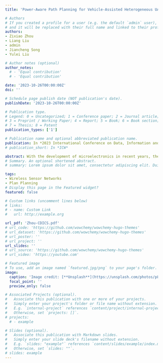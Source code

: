 ```yaml
---
title: 'Power-Aware Path Planning for Vehicle-Assisted Heterogeneous UAVs in Mobile Crowd Sensing'

# Authors
# If you created a profile for a user (e.g. the default `admin` user), write the username (folder name) here
# and it will be replaced with their full name and linked to their profile.
authors:
- Zixiao Zhou
- Liang Liu
- admin
- Jiancheng Song
- Yulei Liu

# Author notes (optional)
author_notes:
  # - 'Equal contribution'
  # - 'Equal contribution'

date: '2023-10-26T00:00:00Z'
doi: ''

# Schedule page publish date (NOT publication's date).
publishDate: '2023-10-26T00:00:00Z'

# Publication type.
# Legend: 0 = Uncategorized; 1 = Conference paper; 2 = Journal article;
# 3 = Preprint / Working Paper; 4 = Report; 5 = Book; 6 = Book section;
# 7 = Thesis; 8 = Patent
publication_types: ['1']

# Publication name and optional abbreviated publication name.
publication: In *2023 International Conference on Data, Information and Computing Science (**CDICS 2023**)*
# publication_short: In *ICW*

abstract: With the development of microelectronics in recent years, the performance of unmanned aerial vehicles (UAVs) has been improving continuously. Modern rotary-wing UAVs possess high maneuverability and agility, making them widely applied in mobile crowd sensing (MCS). In order to solve the shortcoming of limited battery capacity and expand the mission area of UAVs, the ground vehicle is introduced as a platform for transportation, launch, recycle, and recharging UAVs. However, existing studies only consider the case of vehicle-assisted homogeneous UAVs. In reality, due to different sensing requirements and UAV hardware, vehicles may need to assist heterogeneous UAVs with different sensors, flight speeds, and battery capacities. In this paper, we formalize and study the vehicle-assisted heterogeneous UAVs path planning problem, and decompose it into three sub-problems, namely detection point allocation, UAV path planning, and vehicle route planning. In order to solve the above problems, we proposes an efficient power-aware path planning algorithm for vehicle-assisted multi-heterogeneous-UAV (VHUPA). In VHUPA, we first design the genetic algorithm to find the allocation scheme of the detection points, then plan flight paths of UAVs at each parking spot according to the allocation scheme, and finally optimize the route of the ground vehicle according to the power consumption of UAVs to minimize the waiting time for charging. Performance evaluation demonstrates that time cost of the VHUPA solution is reduced by more than 21% compared with the existing algorithm.
# Summary. An optional shortened abstract.
# summary: Lorem ipsum dolor sit amet, consectetur adipiscing elit. Duis posuere tellus ac convallis placerat. Proin tincidunt magna sed ex sollicitudin condimentum.

tags:
- Wireless Sensor Networks
- Plan Planning
# Display this page in the Featured widget?
featured: false

# Custom links (uncomment lines below)
# links:
# - name: Custom Link
#   url: http://example.org

url_pdf: 'Zhou-CDICS.pdf'
# url_code: 'https://github.com/wowchemy/wowchemy-hugo-themes'
# url_dataset: 'https://github.com/wowchemy/wowchemy-hugo-themes'
# url_poster: ''
# url_project: ''
url_slides: ''
# url_source: 'https://github.com/wowchemy/wowchemy-hugo-themes'
# url_video: 'https://youtube.com'

# Featured image
# To use, add an image named `featured.jpg/png` to your page's folder.
image:
  caption: 'Image credit: [**Unsplash**](https://unsplash.com/photos/pLCdAaMFLTE)'
  focal_point: ''
  preview_only: false

# Associated Projects (optional).
#   Associate this publication with one or more of your projects.
#   Simply enter your project's folder or file name without extension.
#   E.g. `internal-project` references `content/project/internal-project/index.md`.
#   Otherwise, set `projects: []`.
# projects:
  # - example

# Slides (optional).
#   Associate this publication with Markdown slides.
#   Simply enter your slide deck's filename without extension.
#   E.g. `slides: "example"` references `content/slides/example/index.md`.
#   Otherwise, set `slides: ""`.
# slides: example
---
```


<!-- {{% callout note %}}
Click the _Cite_ button above to demo the feature to enable visitors to import publication metadata into their reference management software.
{{% /callout %}}

{{% callout note %}}
Create your slides in Markdown - click the _Slides_ button to check out the example.
{{% /callout %}}

Supplementary notes can be added here, including [code, math, and images](https://wowchemy.com/docs/writing-markdown-latex/). -->

